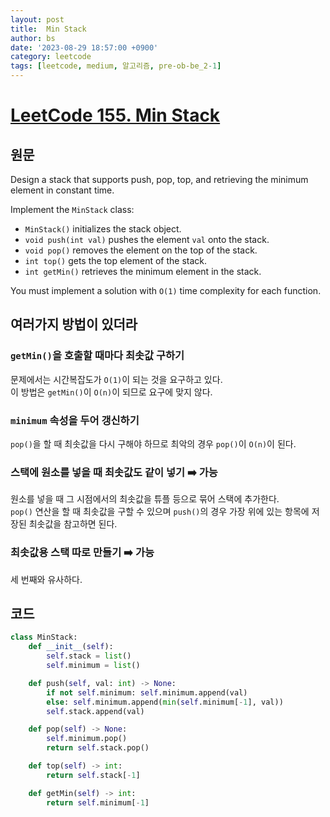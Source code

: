 ```yaml
---
layout: post
title:  Min Stack
author: bs
date: '2023-08-29 18:57:00 +0900'
category: leetcode
tags: [leetcode, medium, 알고리즘, pre-ob-be_2-1]
---
```


# [LeetCode 155. Min Stack](https://leetcode.com/problems/min-stack/)

## 원문
Design a stack that supports push, pop, top, and retrieving the minimum element in constant time.

Implement the `MinStack` class:

- `MinStack()` initializes the stack object.
- `void push(int val)` pushes the element `val` onto the stack.
- `void pop()` removes the element on the top of the stack.
- `int top()` gets the top element of the stack.
- `int getMin()` retrieves the minimum element in the stack.

You must implement a solution with `O(1)` time complexity for each function.

## 여러가지 방법이 있더라
### `getMin()`을 호출할 때마다 최솟값 구하기
문제에서는 시간복잡도가 `O(1)`이 되는 것을 요구하고 있다.<br>
이 방법은 `getMin()`이 `O(n)`이 되므로 요구에 맞지 않다.

### `minimum` 속성을 두어 갱신하기
`pop()`을 할 때 최솟값을 다시 구해야 하므로 최악의 경우 `pop()`이 `O(n)`이 된다.

### 스택에 원소를 넣을 때 최솟값도 같이 넣기 :arrow_right: 가능
원소를 넣을 때 그 시점에서의 최솟값을 튜플 등으로 묶어 스택에 추가한다.<br>
`pop()` 연산을 할 때 최솟값을 구할 수 있으며 `push()`의 경우 가장 위에 있는 항목에 저장된 최솟값을 참고하면 된다.

### 최솟값용 스택 따로 만들기 :arrow_right: 가능
세 번째와 유사하다.

## 코드
```python
class MinStack:
    def __init__(self):
        self.stack = list()
        self.minimum = list()

    def push(self, val: int) -> None:
        if not self.minimum: self.minimum.append(val)
        else: self.minimum.append(min(self.minimum[-1], val))
        self.stack.append(val)

    def pop(self) -> None:
        self.minimum.pop()
        return self.stack.pop()

    def top(self) -> int:
        return self.stack[-1]

    def getMin(self) -> int:
        return self.minimum[-1]
```